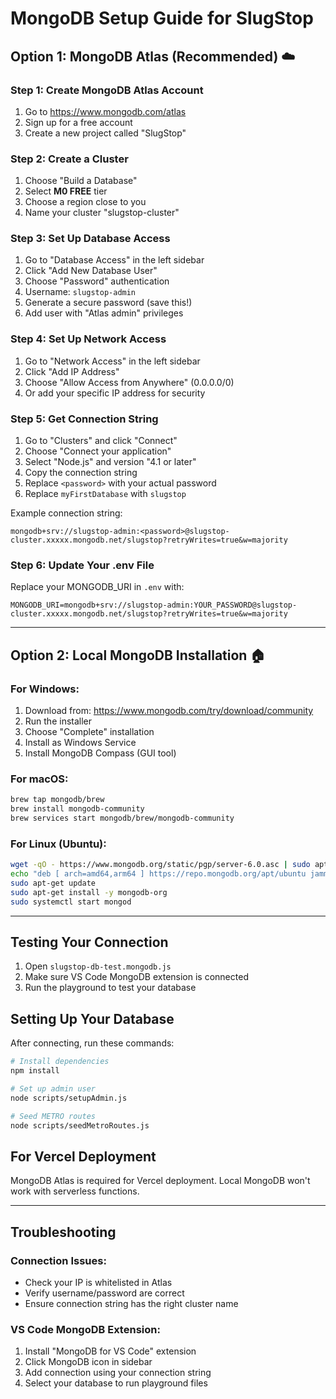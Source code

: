 # MongoDB Setup Guide for SlugStop

## Option 1: MongoDB Atlas (Recommended) ☁️

### Step 1: Create MongoDB Atlas Account
1. Go to https://www.mongodb.com/atlas
2. Sign up for a free account
3. Create a new project called "SlugStop"

### Step 2: Create a Cluster
1. Choose "Build a Database" 
2. Select **M0 FREE** tier
3. Choose a region close to you
4. Name your cluster "slugstop-cluster"

### Step 3: Set Up Database Access
1. Go to "Database Access" in the left sidebar
2. Click "Add New Database User"
3. Choose "Password" authentication
4. Username: `slugstop-admin`
5. Generate a secure password (save this!)
6. Add user with "Atlas admin" privileges

### Step 4: Set Up Network Access
1. Go to "Network Access" in the left sidebar
2. Click "Add IP Address"
3. Choose "Allow Access from Anywhere" (0.0.0.0/0)
4. Or add your specific IP address for security

### Step 5: Get Connection String
1. Go to "Clusters" and click "Connect"
2. Choose "Connect your application"
3. Select "Node.js" and version "4.1 or later"
4. Copy the connection string
5. Replace `<password>` with your actual password
6. Replace `myFirstDatabase` with `slugstop`

Example connection string:
```
mongodb+srv://slugstop-admin:<password>@slugstop-cluster.xxxxx.mongodb.net/slugstop?retryWrites=true&w=majority
```

### Step 6: Update Your .env File
Replace your MONGODB_URI in `.env` with:
```
MONGODB_URI=mongodb+srv://slugstop-admin:YOUR_PASSWORD@slugstop-cluster.xxxxx.mongodb.net/slugstop?retryWrites=true&w=majority
```

---

## Option 2: Local MongoDB Installation 🏠

### For Windows:
1. Download from: https://www.mongodb.com/try/download/community
2. Run the installer
3. Choose "Complete" installation
4. Install as Windows Service
5. Install MongoDB Compass (GUI tool)

### For macOS:
```bash
brew tap mongodb/brew
brew install mongodb-community
brew services start mongodb/brew/mongodb-community
```

### For Linux (Ubuntu):
```bash
wget -qO - https://www.mongodb.org/static/pgp/server-6.0.asc | sudo apt-key add -
echo "deb [ arch=amd64,arm64 ] https://repo.mongodb.org/apt/ubuntu jammy/mongodb-org/6.0 multiverse" | sudo tee /etc/apt/sources.list.d/mongodb-org-6.0.list
sudo apt-get update
sudo apt-get install -y mongodb-org
sudo systemctl start mongod
```

---

## Testing Your Connection

1. Open `slugstop-db-test.mongodb.js`
2. Make sure VS Code MongoDB extension is connected
3. Run the playground to test your database

## Setting Up Your Database

After connecting, run these commands:

```bash
# Install dependencies
npm install

# Set up admin user
node scripts/setupAdmin.js

# Seed METRO routes
node scripts/seedMetroRoutes.js
```

## For Vercel Deployment

MongoDB Atlas is required for Vercel deployment. Local MongoDB won't work with serverless functions.

---

## Troubleshooting

### Connection Issues:
- Check your IP is whitelisted in Atlas
- Verify username/password are correct
- Ensure connection string has the right cluster name

### VS Code MongoDB Extension:
1. Install "MongoDB for VS Code" extension
2. Click MongoDB icon in sidebar
3. Add connection using your connection string
4. Select your database to run playground files
